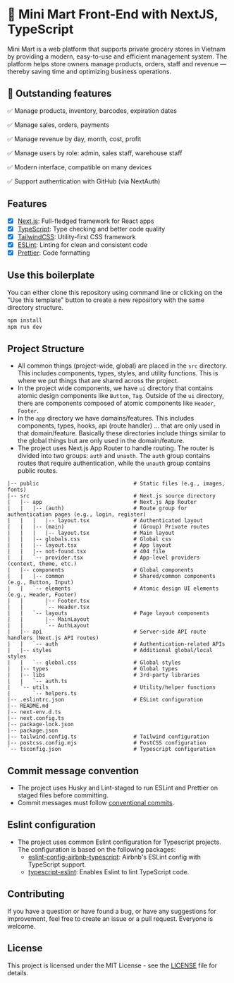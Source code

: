 # 🛒 Mini Mart Front-End with NextJS, TypeScript

Mini Mart is a web platform that supports private grocery stores in Vietnam by providing a modern, easy-to-use and efficient management system. The platform helps store owners manage products, orders, staff and revenue — thereby saving time and optimizing business operations.

## 🚀 Outstanding features

✅ Manage products, inventory, barcodes, expiration dates

✅ Manage sales, orders, payments

✅ Manage revenue by day, month, cost, profit

✅ Manage users by role: admin, sales staff, warehouse staff

✅ Modern interface, compatible on many devices

✅ Support authentication with GitHub (via NextAuth)

## Features

- [x] [Next.js](https://nextjs.org): Full-fledged framework for React apps
- [x] [TypeScript](https://www.typescriptlang.org): Type checking and better code quality
- [x] [TailwindCSS](https://tailwindcss.com): Utility-first CSS framework
- [x] [ESLint](https://eslint.org): Linting for clean and consistent code
- [x] [Prettier](https://prettier.io): Code formatting

## Use this boilerplate

You can either clone this repository using command line or clicking on the "Use this template" button to create a new repository with the same directory structure.

```sh
npm install
npm run dev
```

## Project Structure

- All common things (project-wide, global) are placed in the `src` directory. This includes components, types, styles, and utility functions. This is where we put things that are shared across the project.
- In the project wide components, we have `ui` directory that contains atomic design components like `Button`, `Tag`. Outside of the `ui` directory, there are components composed of atomic components like `Header`, `Footer`.
- In the `app` directory we have domains/features. This includes components, types, hooks, api (route handler) ... that are only used in that domain/feature. Basically these directories include things similar to the global things but are only used in the domain/feature.
- The project uses Next.js App Router to handle routing. The router is divided into two groups: `auth` and `unauth`. The `auth` group contains routes that require authentication, while the `unauth` group contains public routes.

```
|-- public                              # Static files (e.g., images, fonts)
|-- src                                 # Next.js source directory
|   |-- app                             # Next.js App Router
|   |   |-- (auth)                      # Route group for authentication pages (e.g., login, register)
|   |   |   |-- layout.tsx              # Authenticated layout
|   |   |-- (main)                      # (Group) Private routes
|   |   |   |-- layout.tsx              # Main layout
|   |   |-- globals.css                 # Global css
|   |   |-- layout.tsx                  # App layout
|   |   |-- not-found.tsx               # 404 file
|   |   `-- provider.tsx                # App-level providers (context, theme, etc.)
|   |-- components                      # Global components
|   |   |-- common                      # Shared/common components (e.g., Button, Input)
|   |   `-- elements                    # Atomic design UI elements (e.g., Header, Footer)
|   |       |-- Footer.tsx
|   |       `-- Header.tsx
|   |   `-- layouts                     # Page layout components
|   |       |-- MainLayout
|   |       `-- AuthLayout
|   |-- api                             # Server-side API route handlers (Next.js API routes)
|   |   `-- auth                        # Authentication-related APIs
|   |-- styles                          # Additional global/local styles
|   |   `-- global.css                  # Global styles
|   |-- types                           # Global types
|   |-- libs                            # 3rd-party libraries
|   |   `-- auth.ts
|   `-- utils                           # Utility/helper functions
|       `-- helpers.ts
|-- .eslintrc.json                      # ESLint configuration
|-- README.md
|-- next-env.d.ts
|-- next.config.ts
|-- package-lock.json
|-- package.json
|-- tailwind.config.ts                  # Tailwind configuration
|-- postcss.config.mjs                  # PostCSS configuration
`-- tsconfig.json                       # Typescript configuration
```

## Commit message convention

- The project uses Husky and Lint-staged to run ESLint and Prettier on staged files before committing.
- Commit messages must follow [conventional commits](https://www.conventionalcommits.org/en/v1.0.0/).

## Eslint configuration

- The project uses common Eslint configuration for Typescript projects. The configuration is based on the following packages:
    - [eslint-config-airbnb-typescript](https://www.npmjs.com/package/eslint-config-airbnb-typescript): Airbnb's ESLint config with TypeScript support.
    - [typescript-eslint](https://typescript-eslint.io/): Enables Eslint to lint TypeScript code.

## Contributing

If you have a question or have found a bug, or have any suggestions for improvement, feel free to create an issue or a pull request. Everyone is welcome.

## License

This project is licensed under the MIT License - see the [LICENSE](LICENSE) file for details.
